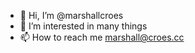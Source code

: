- 👋 Hi, I’m @marshallcroes
- 👀 I’m interested in many things
- 📫 How to reach me marshall@croes.cc

<!---
marshallcroes/marshallcroes is a ✨ special ✨ repository because its `README.md` (this file) appears on your GitHub profile.
You can click the Preview link to take a look at your changes.
--->
